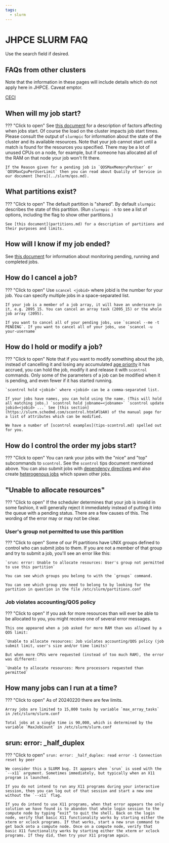 ```yaml
---
tags:
  - slurm
---
```


# JHPCE SLURM FAQ

Use the search field if desired.

## FAQs from other clusters
Note that the information in these pages will include details which do not apply here in JHPCE. Caveat emptor.

[CECI](https://support.ceci-hpc.be/doc/_contents/SubmittingJobs/SlurmFAQ.html)


## When will my job start?

??? "Click to open"
    See [this document](whenstart.md) for a description of factors affecting when jobs start.  Of course the load on the cluster impacts job start times. Please consult the output of `slurmpic` for information about the state of the cluster and its available resources. Note that your job cannot start until a match is found for the resources you specified. There may be a lot of unused CPUs on a node, for example, but if someone has allocated all of the RAM on that node your job won't fit there.
    
    If the Reason given for a pending job is `QOSMaxMemoryPerUser` or `QOSMaxCpuPerUserLimit` then you can read about Quality of Service in our document [here](../slurm/qos.md).

## What partitions exist?

??? "Click to open"
    The default partition is "shared". By default `slurmpic` describes the state of this partition. (Run `slurmpic -h` to see a list of options, including the flag to show other partitions.)

    See [this document](partitions.md) for a description of partitions and their purposes and limits.

## How will I know if my job ended?
See [this document](monitoring.md) for information about monitoring pending, running and completed jobs.

## How do I cancel a job?

??? "Click to open"
    Use `scancel <jobid>` where jobid is the number for your job. You can specify multiple jobs in a space-separated list.

    If your job is a member of a job array, it will have an underscore in it, e.g. 2095_15. You can cancel an array task (2095_15) or the whole job array (2095).

    If you want to cancel all of your pending jobs, use `scancel --me -t PENDING`. If you want to cancel all of your jobs, use `scancel -u your-username`

## How do I hold or modify a job?

??? "Click to open"
    Note that if you want to modify something about the job, instead of cancelling it and losing any accumulated [age priority](whenstart.md#priority) it has accrued, you can hold the job, modify it and release it with `scontrol` commands. Only some of the parameters of a job can be modified when it is pending, and even fewer if it has started running.

    `scontrol hold <jobid>` where <jobid> can be a comma-separated list.

    If your jobs have names, you can hold using the name. (This will hold all matching jobs.) `scontrol hold jobname=<jobname>` `scontrol update jobid=<jobid> ...` See [this section](https://slurm.schedmd.com/scontrol.html#lbAH) of the manual page for a list of attributes which can be modified.

    We have a number of [scontrol examples](tips-scontrol.md) spelled out for you.

## How do I control the order my jobs start?

??? "Click to open"
    You can rank your jobs with the "nice" and "top" subcommands to `scontrol`.  See the `scontrol` tips document mentioned above.
    You can also submit jobs with [dependency directives](https://slurm.schedmd.com/sbatch.html#OPT_dependency) and also create [heterogenous jobs](https://slurm.schedmd.com/heterogeneous_jobs.html) which spawn other jobs. 

## "Unable to allocate resources"

??? "Click to open"
    If the scheduler determines that your job is invalid in some fashion, it will generally reject it immediately instead of putting it into the queue with a pending status. There are a few causes of this. The wording of the error may or may not be clear.

### User's group not permitted to use this partition

??? "Click to open"
    Some of our PI partitions have UNIX groups defined to control who can submit jobs to them. If you are not a member of that group and try to submit a job, you'll see an error like this:

    `srun: error: Unable to allocate resources: User's group not permitted to use this partition`

    You can see which groups you belong to with the `groups` command.

    You can see which group you need to belong to by looking for the partition in question in the file /etc/slurm/partitions.conf

### Job violates accounting/QOS policy

??? "Click to open"
    If you ask for more resources than will ever be able to be allocated to you, you might receive one of several error messages.

    This one appeared when a job asked for more RAM than was allowed by a QOS limit:

    `Unable to allocate resources: Job violates accounting/QOS policy (job submit limit, user's size and/or time limits)`

    But when more CPUs were requested (instead of too much RAM), the error was different:

    `Unable to allocate resources: More processors requested than permitted`

## How many jobs can I run at a time?

??? "Click to open"
    As of 20240220 there are few limits.

    Array jobs are limited to 15,000 tasks by variable `max_array_tasks` in /etc/slurm/slurm.conf

    Total jobs at a single time is 90,000, which is determined by the variable `MaxJobCount` in /etc/slurm/slurm.conf

## srun: error: _half_duplex

??? "Click to open"
    `srun: error: _half_duplex: read error -1 Connection reset by peer`

    We consider this a SLURM bug. It appears when `srun` is used with the `--x11` argument. Sometimes immediately, but typically when an X11 program is launched.

    If you do not intend to run any X11 programs during your interactive session, then you can log out of that session and start a new one without the `--x11` flag.

    If you do intend to use X11 programs, when that error appears the only solution we have found is to abandon that whole login session to the compute node by typing “exit” to quit the shell. Back on the login node, verify that basic X11 functionality works by starting either the xterm or xclock programs. If that works, start a new srun command to get back onto a compute node. Once on a compute node, verify that basic X11 functionality works by starting either the xterm or xclock programs. If they did, then try your X11 program again.
